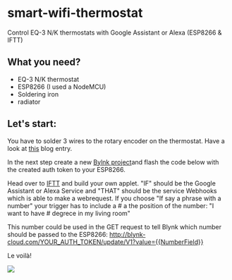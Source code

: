 # smart-wifi-thermostat
Control  EQ-3 N/K thermostats with Google Assistant or Alexa (ESP8266 & IFTT)

## What you need?
- EQ-3 N/K thermostat
- ESP8266 (I used a NodeMCU)
- Soldering iron
- radiator

## Let's start: 

You have to solder 3 wires to the rotary encoder on the thermostat. Have a look at [this](http://unwx.de/blog1/2017/01/20/heizkoerperthermostatsteuerung-mit-esp8266-07/) blog entry.

In the next step create a new [Bylnk project](https://github.com/blynkkk)and flash the code below with the created auth token to your ESP8266.

Head over to [IFTT](https://ifttt.com/create) and build your own applet. 
"IF" should be the Google Assistant or Alexa Service and "THAT" should be the service Webhooks which is able to make a webrequest.
If you choose "If say a phrase with a number" your trigger has to include a # a the position of the number: "I want to have # degrece in my living room" 

This number could be used in the GET request to tell Blynk which number should be passed to the ESP8266: 
http://blynk-cloud.com/YOUR_AUTH_TOKEN/update/V1?value={{NumberField}}


Le voilà!

![](gif.gif)








